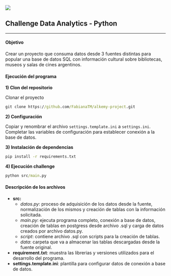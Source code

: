 ![](https://media-exp1.licdn.com/dms/image/C4E1BAQEDDjuh9HQchg/company-background_10000/0/1610631110628?e=2159024400&v=beta&t=00JMFny1Y6JiSd8rpPDIfJ_6vNH6NhtCK_yban1zy3c)
## Challenge Data Analytics - Python
_____________________________

#### Objetivo
Crear un proyecto que consuma datos desde
3 fuentes distintas para popular una base de datos SQL con información cultural
sobre bibliotecas, museos y salas de cines argentinos.

#### Ejecución del programa

**1) Clon del repositorio**

Clonar el proyecto
```cmd
git clone https://github.com/FabianaTM/alkemy-project.git
```

**2) Configuración**

Copiar y renombrar el archivo `settings.template.ini` a `settings.ini`.
Completar las variables de configuración para establecer conexión a la base de datos.

**3) Instalación de dependencias**

```cmd
pip install -r requirements.txt
```

**4) Ejecución challenge**
```cmd
python src/main.py
```

#### Descripción de los archivos
- **src:** 
  - *datos.py*: proceso de adquisición de los datos desde la fuente, normalización de los mismos y creación de tablas con la información solicitada.
  - *main.py*: ejecuta programa completo, conexión a base de datos, creación de tablas en postgress desde archivo .sql y carga de datos creados por archivo datos.py.
  - *script*: contiene archivo .sql con scripts para la creación de tablas.
  - *data*: carpeta que va a almacenar las tablas descargadas desde la fuente original.
- **requirement.txt**: muestra las librerias y versiones utilizados para el desarrollo del programa.
- **settings.template.ini**: plantilla para configurar datos de conexión a base de datos.